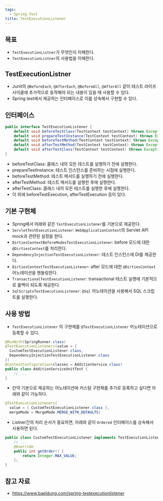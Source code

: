 ```yaml
---
tags:
  - Spring-Test
title: TestExecutionListener
---
```



## 목표

- `TestExecutionListner`가 무엇인지 이해한다.
- `TestExecutionListner`의 사용법을 이해한다.

## TestExecutionListner

- Junit의 `@BeforeEach`, `@AfterEach`, `@BeforeAll`, `@AfterAll` 같이 테스트 라이프사이클에 추가적으로 동작해야 되는 내용이 있을 때 사용할 수 있다.
- Spring test에서 제공하는 인터페이스로 이를 상속해서 구현할 수 있다.

## 인터페이스

```java
public interface TestExecutionListener {
    default void beforeTestClass(TestContext testContext) throws Exception {};
    default void prepareTestInstance(TestContext testContext) throws Exception {};
    default void beforeTestMethod(TestContext testContext) throws Exception {};
    default void afterTestMethod(TestContext testContext) throws Exception {};
    default void afterTestClass(TestContext testContext) throws Exception {};
}
```

- beforeTestClass: 클래스 내의 모든 테스트를 실행하기 전에 실행한다.
- prepareTestInstance: 테스트 인스턴스를 준비하는 시점에 실행한다.
- beforeTestMethod: 테스트 메서드를 실행하기 전에 실행한다.
- afterTestMethod: 테스트 메서드를 실행한 후에 실행한다.
- afterTestClass: 클래스 내의 모든 테스트를 실행한 후에 실행한다.
- 이 외에 beforeTestExecution, afterTestExecution 등이 있다.

## 기본 구현체

- Spring에서 아래와 같은 `TestExecutionListener`를 기본으로 제공한다.
- `ServletTestExecutionListener`: `WebApplicationContext`의 Servlet API mock과 관련된 설정을 한다.
- `DirtiesContextBeforeModesTestExecutionListener`: before 모드에 대한 `@DirtiesContext`를 처리한다.
- `DependencyInjectionTestExecutionListener`: 테스트 인스턴스에 DI를 제공한다.
- `DirtiesContextTestExecutionListener`: after 모드에 대한 `@DirtiesContext` 어노테이션을 핸들링한다.
- `TransactionalTestExecutionListener`: transactional 테스트 실행에 기본적으로 롤백이 되도록 제공한다.
- `SqlScriptsTestExecutionListener`: `@Sql` 어노테이션을 사용해서 SQL 스크립트를 실행한다.

## 사용 방법

- `TestExecutionListener` 의 구현체를 `@TestExecutionListener` 어노테이션으로 등록할 수 있다.

```java
@RunWith(SpringRunner.class)
@TestExecutionListeners(value = {
  CustomTestExecutionListener.class,
  DependencyInjectionTestExecutionListener.class
})
@ContextConfiguration(classes = AdditionService.class)
public class AdditionServiceUnitTest {
    // ...
}
```

- 만약 기본으로 제공하는 어노테이션에 커스텀 구현체를 추가로 등록하고 싶다면 아래와 같이 가능하다.

```java
@TestExecutionListeners(
  value = { CustomTestExecutionListener.class }, 
  mergeMode = MergeMode.MERGE_WITH_DEFAULTS)
```

- Listner간의 처리 순서가 중요하면, 아래와 같이 `Ordered` 인터페이스를 상속해서 사용하면 된다.

```java
public class CustomTestExecutionListener implements TestExecutionListener, Ordered {
    // ...
    @Override
    public int getOrder() {
        return Integer.MAX_VALUE;
    };
}
```

## 참고 자료

- https://www.baeldung.com/spring-testexecutionlistener
